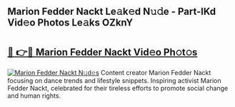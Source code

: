 ## Marion Fedder Nackt Le𝚊k𝚎d N𝚞𝚍e - Part-IKd Vid𝚎o Photos Le𝚊ks OZknY

# <h2><a href="http://fb6m02.evod.top/?m=Marion+Fedder+Nackt">🔗 👉🔴 Marion Fedder Nackt Vid𝚎o Ph𝚘t𝚘s</a></h2>

[![Marion Fedder Nackt N𝚞d𝚎s](https://i.imgur.com/8V9OHl7.gif)](http://fb6m02.evod.top/?m=Marion+Fedder+Nackt)
Content creator Marion Fedder Nackt focusing on dance trends and lifestyle snippets. Inspiring activist Marion Fedder Nackt, celebrated for their tireless efforts to promote social change and human rights. 
